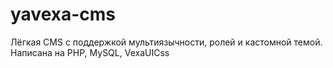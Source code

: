 # yavexa-cms
Лёгкая CMS с поддержкой мультиязычности, ролей и кастомной темой. Написана на PHP, MySQL, VexaUICss
